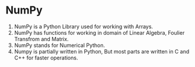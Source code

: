 # NumPy
1. NumPy is a Python Library used for working with Arrays.
2. NumPy has functions for  working in domain of Linear Algebra, Foulier Transfrom and Matrix.
3. NumPy stands for Numerical Python.
4. Numpy is partially written in Python, But most parts are written in C and C++ for faster operations.
